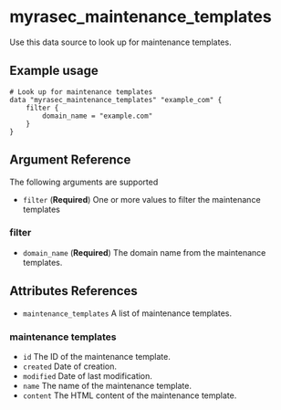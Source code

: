 # myrasec_maintenance_templates

Use this data source to look up for maintenance templates.

## Example usage

```hcl
# Look up for maintenance templates
data "myrasec_maintenance_templates" "example_com" {
    filter {
        domain_name = "example.com"
    }
}
```

## Argument Reference

The following arguments are supported

* `filter` (**Required**) One or more values to filter the maintenance templates

### filter
* `domain_name` (**Required**) The domain name from the maintenance templates.

## Attributes References
* `maintenance_templates` A list of maintenance templates.

### maintenance templates
* `id` The ID of the maintenance template.
* `created` Date of creation.
* `modified` Date of last modification.
* `name` The name of the maintenance template.
* `content` The HTML content of the maintenance template.